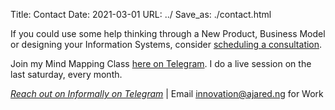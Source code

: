 Title: Contact
Date: 2021-03-01
URL: ../
Save_as: ./contact.html

 If you could use some help thinking through a New Product, Business Model or designing your Information Systems, consider [scheduling a consultation](https://calendly.com/chunnodu/small-business-consultation).

Join my Mind Mapping Class [here on Telegram](https://t.me/ajareducation). I do a live session on the last saturday, every month.

[_Reach out on Informally on Telegram_](https://t.me/chunnodu) | Email [innovation@ajared.ng](mailto:innovation@ajared.ng) for Work

